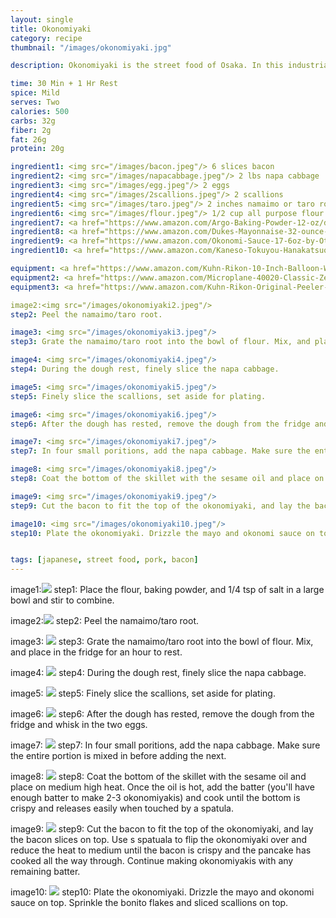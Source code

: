 ```yaml
---
layout: single
title: Okonomiyaki
category: recipe
thumbnail: "/images/okonomiyaki.jpg"

description: Okonomiyaki is the street food of Osaka. In this industrial city of Japan, you can see citizens and tourists devouring these "Japanese pancakes" filled with napa cabbage and topped with pork belly, squid, or octopus. While certainly a shock for most western palates, the combination of the savory batter with rich protein and sweet sauce satisfies the palate.

time: 30 Min + 1 Hr Rest
spice: Mild
serves: Two
calories: 500
carbs: 32g
fiber: 2g
fat: 26g
protein: 20g

ingredient1: <img src="/images/bacon.jpeg"/> 6 slices bacon
ingredient2: <img src="/images/napacabbage.jpeg"/> 2 lbs napa cabbage
ingredient3: <img src="/images/egg.jpeg"/> 2 eggs
ingredient4: <img src="/images/2scallions.jpeg"/> 2 scallions
ingredient5: <img src="/images/taro.jpeg"/> 2 inches namaimo or taro root
ingredient6: <img src="/images/flour.jpeg"/> 1/2 cup all purpose flour
ingredient7: <a href="https://www.amazon.com/Argo-Baking-Powder-12-oz/dp/B00N9TX628/ref=as_li_ss_tl?s=grocery&ie=UTF8&qid=1485401087&sr=1-3&keywords=baking+powder&th=1&linkCode=ll1&tag=cilalime09-20&linkId=34bbfadefcdccd9e979fdca3eed86b0a"><img src="/images/bakingpowder.jpeg"/> 1/4 tsp baking powder</a>
ingredient8: <a href="https://www.amazon.com/Dukes-Mayonnaise-32-ounce-Jar-Pack/dp/B009VMEP2M/ref=as_li_ss_tl?s=grocery&rps=1&ie=UTF8&qid=1485401034&sr=1-1&keywords=dukes+mayo&refinements=p_85:2470955011&linkCode=ll1&tag=cilalime09-20&linkId=1bd18af435517469cf87936d7efcd42f"><img src="/images/mayo.jpeg"/> mayo for serving</a>
ingredient9: <a href="https://www.amazon.com/Okonomi-Sauce-17-6oz-by-Otafuku/dp/B00886NJP6/ref=as_li_ss_tl?ie=UTF8&qid=1485398126&sr=8-1-spell&keywords=otinomiyaki+sauce&linkCode=ll1&tag=cilalime09-20&linkId=f92c2fc1624a8a9fe943b33c519d8eec"><img src="/images/okonomi.jpeg"/> okonomi sauce for serving</a>
ingredient10: <a href="https://www.amazon.com/Kaneso-Tokuyou-Hanakatsuo-Bonito-Flakes/dp/B0052BGLMS/ref=as_li_ss_tl?s=grocery&ie=UTF8&qid=1485400946&sr=1-1&keywords=bonito+flakes&linkCode=ll1&tag=cilalime09-20&linkId=741da6f8d114a08c425c75f0887e62aa"/> <img src="/images/bonito.jpeg"/> bonito flakes for serving

equipment: <a href="https://www.amazon.com/Kuhn-Rikon-10-Inch-Balloon-Whisk/dp/B0000CFIS9/ref=as_li_ss_tl?s=kitchen&ie=UTF8&qid=1485400868&sr=1-6&keywords=kuhn+rikon+whisk&linkCode=ll1&tag=cilalime09-20&linkId=30a4dbfaf58fd6a854c9b5cc6ab6fba6"><img src="/images/whisk.jpeg"/>whisk</a>
equipment2: <a href="https://www.amazon.com/Microplane-40020-Classic-Zester-Grater/dp/B00004S7V8/ref=as_li_ss_tl?s=kitchen&ie=UTF8&qid=1485400844&sr=1-3&keywords=microplane+grater&linkCode=ll1&tag=cilalime09-20&linkId=1452bb3cea23c505bd2dc5f23e35d38f"><img src="/images/finegrater.jpeg"/>fine grater</a>
equipment3: <a href="https://www.amazon.com/Kuhn-Rikon-Original-Peeler-Yellow/dp/B001BCFTWU/ref=as_li_ss_tl?s=kitchen&ie=UTF8&qid=1485660174&sr=1-1&keywords=kuhn+rikon+peeler&linkCode=ll1&tag=cilalime09-20&linkId=38e8bd44003527f1fd6e887524d0d18f"><img src="/images/vegetablepeeler.jpeg"/> vegetable peeler </a>

image2:<img src="/images/okonomiyaki2.jpeg"/>
step2: Peel the namaimo/taro root.

image3: <img src="/images/okonomiyaki3.jpeg"/>
step3: Grate the namaimo/taro root into the bowl of flour. Mix, and place in the fridge for an hour to rest.

image4: <img src="/images/okonomiyaki4.jpeg"/>
step4: During the dough rest, finely slice the napa cabbage.

image5: <img src="/images/okonomiyaki5.jpeg"/>
step5: Finely slice the scallions, set aside for plating.

image6: <img src="/images/okonomiyaki6.jpeg"/>
step6: After the dough has rested, remove the dough from the fridge and whisk in the two eggs.

image7: <img src="/images/okonomiyaki7.jpeg"/>
step7: In four small poritions, add the napa cabbage. Make sure the entire portion is mixed in before adding the next.

image8: <img src="/images/okonomiyaki8.jpeg"/>
step8: Coat the bottom of the skillet with the sesame oil and place on medium high heat. Once the oil is hot, add the batter (you'll have enough batter to make 2-3 okonomiyakis) and cook until the bottom is crispy and releases easily when touched by a spatula.

image9: <img src="/images/okonomiyaki9.jpeg"/>
step9: Cut the bacon to fit the top of the okonomiyaki, and lay the bacon slices on top. Use s spatuala to flip the okonomiyaki over and reduce the heat to medium until the bacon is crispy and the pancake has cooked all the way through. Continue making okonomiyakis with any remaining batter.

image10: <img src="/images/okonomiyaki10.jpeg"/>
step10: Plate the okonomiyaki. Drizzle the mayo and okonomi sauce on top. Sprinkle the bonito flakes and sliced scallions on top.


tags: [japanese, street food, pork, bacon]
---
```

image1:<img src="/images/okonomiyaki1.jpeg"/>
step1: Place the flour, baking powder, and 1/4 tsp of salt in a large bowl and stir to combine.

image2:<img src="/images/okonomiyaki2.jpeg"/>
step2: Peel the namaimo/taro root.

image3: <img src="/images/okonomiyaki3.jpeg"/>
step3: Grate the namaimo/taro root into the bowl of flour. Mix, and place in the fridge for an hour to rest.

image4: <img src="/images/okonomiyaki4.jpeg"/>
step4: During the dough rest, finely slice the napa cabbage.

image5: <img src="/images/okonomiyaki5.jpeg"/>
step5: Finely slice the scallions, set aside for plating.

image6: <img src="/images/okonomiyaki6.jpeg"/>
step6: After the dough has rested, remove the dough from the fridge and whisk in the two eggs.

image7: <img src="/images/okonomiyaki7.jpeg"/>
step7: In four small poritions, add the napa cabbage. Make sure the entire portion is mixed in before adding the next.

image8: <img src="/images/okonomiyaki8.jpeg"/>
step8: Coat the bottom of the skillet with the sesame oil and place on medium high heat. Once the oil is hot, add the batter (you'll have enough batter to make 2-3 okonomiyakis) and cook until the bottom is crispy and releases easily when touched by a spatula.

image9: <img src="/images/okonomiyaki9.jpeg"/>
step9: Cut the bacon to fit the top of the okonomiyaki, and lay the bacon slices on top. Use s spatuala to flip the okonomiyaki over and reduce the heat to medium until the bacon is crispy and the pancake has cooked all the way through. Continue making okonomiyakis with any remaining batter.

image10: <img src="/images/okonomiyaki10.jpeg"/>
step10: Plate the okonomiyaki. Drizzle the mayo and okonomi sauce on top. Sprinkle the bonito flakes and sliced scallions on top.
